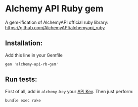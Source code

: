 Alchemy API Ruby gem
==================

A gem-ification of AlchemyAPI official ruby library:
https://github.com/AlchemyAPI/alchemyapi_ruby

## Installation: ##
Add this line in your Gemfile

    gem 'alchemy-api-rb-gem'

## Run tests: ##
First of all, add in `alchemy.key` your [API Key](http://www.alchemyapi.com/api/register.html). Then just perform:

    bundle exec rake
